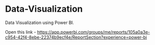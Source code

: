 # Data-Visualization
Data Visualization using Power BI.

Open this link - 
https://app.powerbi.com/groups/me/reports/105a0a3e-c954-42f4-8ebe-22374b9ecf4e/ReportSection?experience=power-bi
